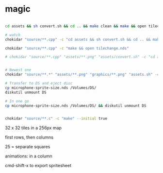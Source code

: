 # magic 

```sh

cd assets && sh convert.sh && cd .. && make clean && make && open tilechange.nds

# watch
chokidar "source/**.cpp" -c "cd assets && sh convert.sh && cd .. && make clean && make && open tilechange.nds"

chokidar "source/**.cpp" -c "make && open tilechange.nds"

# chokidar "source/**.cpp" "assets/**.png" "assets/convert.sh" -c "cd assets && sh convert.sh && cd .. && make clean && make && open microphone-sprite-size.nds" --initial true


# Newest one
chokidar "source/**.*" "assets/**.png" "graphics/**.png" "assets.sh" -c "sh assets.sh && make clean && make && open data-lek.nds" --initial true

# Transfer to DS and eject disc
cp microphone-sprite-size.nds /Volumes/DS/
diskutil unmount DS

# In one go
cp microphone-sprite-size.nds /Volumes/DS/ && diskutil unmount DS


chokidar "source/**.c" -c "make" --initial true
```


32 x 32 tiles in a 256px map

first rows, then columns

25 = separate squares


animations: in a column

cmd-shift-x to export spritesheet